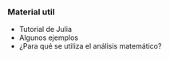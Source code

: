 ### Material util

- Tutorial de Julia
- Algunos ejemplos
- ¿Para qué se utiliza el análisis matemático?
